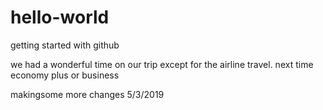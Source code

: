 # hello-world
getting started with github

we had a wonderful time on our trip except for the airline travel. next time economy plus or business

makingsome more changes 5/3/2019
